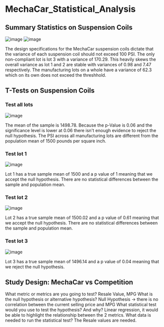 # MechaCar_Statistical_Analysis
## Summary Statistics on Suspension Coils

![image](https://user-images.githubusercontent.com/99148657/174500673-7bc49734-29b0-4134-87b9-a399a4039312.png)
![image](https://user-images.githubusercontent.com/99148657/174500691-884df080-28ad-4561-9cbe-7ce4008b6fa5.png)

The design specifications for the MechaCar suspension coils dictate that the variance of each suspension coil should not exceed 100 PSI. The only non-compliant lot is lot 3 with a variance of 170.29. This heavily skews the overall variance as lot 1 and 2 are stable with variances of 0.98 and 7.47 respectively. The manufacturing lots on a whole have a variance of 62.3 which on its own does not exceed the threshhold.


## T-Tests on Suspension Coils
### Test all lots
![image](https://user-images.githubusercontent.com/99148657/174502703-792ed9fe-71a0-42bd-8b98-204e1f623081.png)
 
The mean of the sample is 1498.78. Because the p-Value is 0.06 and the significance level is lower at 0.06 there isn't enough evidence to reject the null hypothesis. The PSI across all manufacturing lots are different from the population mean of 1500 pounds per square inch.


### Test lot 1
![image](https://user-images.githubusercontent.com/99148657/174502102-2d5fada5-0898-4d26-aac3-476e6e733881.png)

Lot 1 has a true sample mean of 1500 and a p value of 1 meaning that we accept the null hypothesis. There are no statistical differences between the sample and population mean.
###  Test lot 2
![image](https://user-images.githubusercontent.com/99148657/174502109-19e188c1-ab5b-48dc-8a0a-c6950b15952b.png)

Lot 2 has a true sample mean of 1500.02 and a p value of 0.61 meaning that we accept the null hypothesis. There are no statistical differences between the sample and population mean.
### Test lot 3
![image](https://user-images.githubusercontent.com/99148657/174502116-4c0d6819-4d71-497e-8aab-d737f509a9ef.png)

Lot 3 has a true sample mean of 1496.14 and a p value of 0.04 meaning that we reject the null hypothesis.

## Study Design: MechaCar vs Competition

What metric or metrics are you going to test? 
Resale Value, MPG
What is the null hypothesis or alternative hypothesis?
Null Hypothesis -> there is no correlation between the current selling price and MPG
What statistical test would you use to test the hypothesis? And why?
Linear regression, it would be able to highlight the relationship between the 2 metrics.
What data is needed to run the statistical test?
The Resale values are needed.

